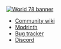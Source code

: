 [![World 78 banner](https://denisjaved.github.io/assets/world-78-banner.png)](https://modrinth.com/modpack/world-78)

- [Community wiki](https://github.com/denisJaved/World-78/wiki)
- [Modrinth](https://modrinth.com/modpack/world-78)
- [Bug tracker](https://github.com/denisJaved/World-78/issues)
- [Discord](https://discord.gg/Xz4SKE59yB)
